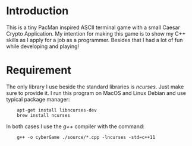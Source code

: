 # Introduction

This is a tiny PacMan inspired ASCII terminal game with a small Caesar Crypto Application. My intention for making this game is to show my C++ skills as I apply for a job as a programmer. Besides that I had a lot of fun while developing and playing!

# Requirement

The only library I use beside the standard libraries is *ncurses*. Just make sure to provide it. I run this program on MacOS and Linux Debian and use typical package manager:

        apt-get install libncurses-dev
        brew install ncurses

In both cases I use the *g++* compiler with the command:

        g++ -o cyberGame ./source/*.cpp -lncurses -std=c++11

